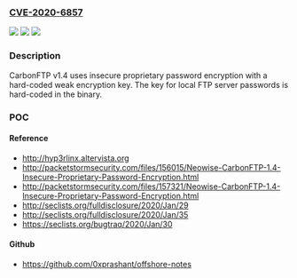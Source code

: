 ### [CVE-2020-6857](https://cve.mitre.org/cgi-bin/cvename.cgi?name=CVE-2020-6857)
![](https://img.shields.io/static/v1?label=Product&message=n%2Fa&color=blue)
![](https://img.shields.io/static/v1?label=Version&message=n%2Fa&color=blue)
![](https://img.shields.io/static/v1?label=Vulnerability&message=n%2Fa&color=brighgreen)

### Description

CarbonFTP v1.4 uses insecure proprietary password encryption with a hard-coded weak encryption key. The key for local FTP server passwords is hard-coded in the binary.

### POC

#### Reference
- http://hyp3rlinx.altervista.org
- http://packetstormsecurity.com/files/156015/Neowise-CarbonFTP-1.4-Insecure-Proprietary-Password-Encryption.html
- http://packetstormsecurity.com/files/157321/Neowise-CarbonFTP-1.4-Insecure-Proprietary-Password-Encryption.html
- http://seclists.org/fulldisclosure/2020/Jan/29
- http://seclists.org/fulldisclosure/2020/Jan/35
- https://seclists.org/bugtraq/2020/Jan/30

#### Github
- https://github.com/0xprashant/offshore-notes

